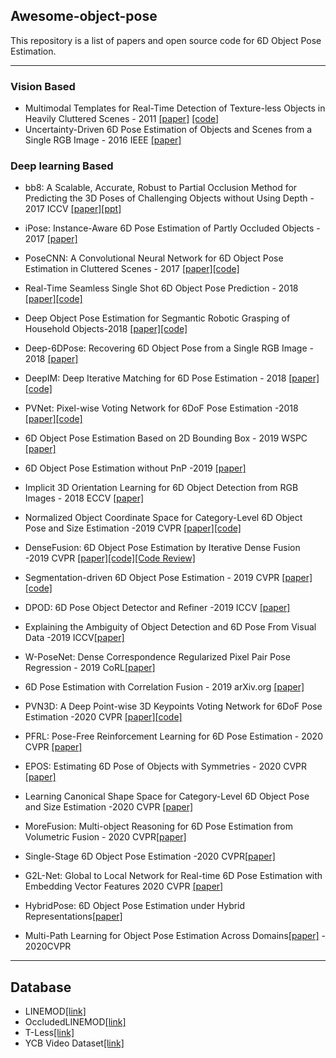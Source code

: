 ## Awesome-object-pose

This repository is a list of papers and open source code for 6D Object Pose Estimation.

---
### Vision Based

  - Multimodal Templates for Real-Time Detection of Texture-less Objects in Heavily Cluttered Scenes - 2011 [[paper]](http://campar.in.tum.de/pub/hinterstoisser2011linemod/hinterstoisser2011linemod.pdf) [[code]](http://campar.in.tum.de/pub/hinterstoisser2011linemod/hinterstoisser2011linemod.pdf)
  - Uncertainty-Driven 6D Pose Estimation of Objects and Scenes from a Single RGB Image - 2016 IEEE [[paper]](http://wwwpub.zih.tu-dresden.de/~cvweb/publications/papers/2016/rgbpose.pdf)
### Deep learning Based

  - bb8: A Scalable, Accurate, Robust to Partial Occlusion Method for Predicting the 3D Poses of Challenging Objects without Using Depth - 2017 ICCV [[paper]](https://arxiv.org/abs/1703.10896)[[ppt]](https://github.com/MyungHaSong/Awesome-object-pose-estimation/blob/master/bb8.pdf)
 - iPose: Instance-Aware 6D Pose Estimation of Partly Occluded Objects - 2017 [[paper]](https://arxiv.org/abs/1712.01924)
 
  - PoseCNN: A Convolutional Neural Network for 6D Object Pose Estimation in Cluttered Scenes - 2017 [[paper]](https://arxiv.org/abs/1711.00199)[[code]](https://github.com/yuxng/PoseCNN)
   
  - Real-Time Seamless Single Shot 6D Object Pose Prediction - 2018 [[paper]](https://arxiv.org/abs/1711.08848)[[code]](https://github.com/Microsoft/singleshotpose)
  
  - Deep Object Pose Estimation for Segmantic Robotic Grasping of Household Objects-2018 [[paper]](https://arxiv.org/abs/1809.10790)[[code]](https://github.com/NVlabs/Deep_Object_Pose)

  - Deep-6DPose: Recovering 6D Object Pose from a Single RGB Image - 2018 [[paper]](https://arxiv.org/abs/1802.10367)
  - DeepIM: Deep Iterative Matching for 6D Pose Estimation - 2018  [[paper]](https://arxiv.org/abs/1804.00175)[[code]](https://github.com/liyi14/mx-DeepIM)
  - PVNet: Pixel-wise Voting Network for 6DoF Pose Estimation -2018 [[paper]](https://arxiv.org/pdf/1812.11788.pdf)[[code]](https://github.com/zju3dv/pvnet)

  - 6D Object Pose Estimation Based on 2D Bounding Box - 2019 WSPC [[paper]](https://arxiv.org/abs/1901.09366)
  
  - 6D Object Pose Estimation without PnP -2019 [[paper]](https://arxiv.org/abs/1902.01728)
  
  - Implicit 3D Orientation Learning for 6D Object Detection from RGB Images - 2018 ECCV [[paper]](https://arxiv.org/abs/1902.01275)
  
  - Normalized Object Coordinate Space for Category-Level 6D Object Pose and Size Estimation -2019 CVPR [[paper]](https://arxiv.org/abs/1901.02970)[[code]](https://github.com/hughw19/NOCS_CVPR2019)


  
  - DenseFusion: 6D Object Pose Estimation by Iterative Dense Fusion -2019 CVPR [[paper]](https://arxiv.org/abs/1901.04780)[[code]](https://github.com/j96w/DenseFusion)[[Code Review]](https://github.com/MyungHaSong/DenseFusion-Code-Review)
 
  - Segmentation-driven 6D Object Pose Estimation - 2019 CVPR [[paper]](https://arxiv.org/pdf/1812.02541.pdf)[[code]](https://github.com/cvlab-epfl/segmentation-driven-pose)

  - DPOD: 6D Pose Object Detector and Refiner -2019 ICCV [[paper]](https://arxiv.org/pdf/1902.11020.pdf)
  
  - Explaining the Ambiguity of Object Detection and 6D Pose From Visual Data -2019 ICCV[[paper]](https://arxiv.org/abs/1812.00287)
  
  - W-PoseNet: Dense Correspondence Regularized Pixel Pair Pose Regression - 2019 CoRL[[paper]](https://arxiv.org/pdf/1912.11888.pdf)
  
  - 6D Pose Estimation with Correlation Fusion - 2019 arXiv.org [[paper]](https://arxiv.org/abs/1909.12936)
  
  - PVN3D: A Deep Point-wise 3D Keypoints Voting Network for 6DoF Pose Estimation -2020 CVPR [[paper]](https://arxiv.org/abs/1911.04231)[[code]](https://github.com/ethnhe/PVN3D)
  - PFRL: Pose-Free Reinforcement Learning for 6D Pose Estimation - 2020 CVPR [[paper]](https://openaccess.thecvf.com/content_CVPR_2020/papers/Shao_PFRL_Pose-Free_Reinforcement_Learning_for_6D_Pose_Estimation_CVPR_2020_paper.pdf)
  - EPOS: Estimating 6D Pose of Objects with Symmetries - 2020 CVPR [[paper]](https://openaccess.thecvf.com/content_CVPR_2020/papers/Hodan_EPOS_Estimating_6D_Pose_of_Objects_With_Symmetries_CVPR_2020_paper.pdf)
  - Learning Canonical Shape Space for Category-Level 6D Object Pose and Size Estimation -2020 CVPR [[paper]](https://openaccess.thecvf.com/content_CVPR_2020/papers/Chen_Learning_Canonical_Shape_Space_for_Category-Level_6D_Object_Pose_and_CVPR_2020_paper.pdf)
  - MoreFusion: Multi-object Reasoning for 6D Pose Estimation from Volumetric Fusion - 2020 CVPR[[paper]](https://openaccess.thecvf.com/content_CVPR_2020/papers/Wada_MoreFusion_Multi-object_Reasoning_for_6D_Pose_Estimation_from_Volumetric_Fusion_CVPR_2020_paper.pdf)
  - Single-Stage 6D Object Pose Estimation -2020 CVPR[[paper]](https://openaccess.thecvf.com/content_CVPR_2020/papers/Hu_Single-Stage_6D_Object_Pose_Estimation_CVPR_2020_paper.pdf)
  - G2L-Net: Global to Local Network for Real-time 6D Pose Estimation with Embedding Vector Features 2020 CVPR [[paper]](https://openaccess.thecvf.com/content_CVPR_2020/papers/Chen_G2L-Net_Global_to_Local_Network_for_Real-Time_6D_Pose_Estimation_CVPR_2020_paper.pdf)
  - HybridPose: 6D Object Pose Estimation under Hybrid Representations[[paper]](https://openaccess.thecvf.com/content_CVPR_2020/papers/Song_HybridPose_6D_Object_Pose_Estimation_Under_Hybrid_Representations_CVPR_2020_paper.pdf)
  - Multi-Path Learning for Object Pose Estimation Across Domains[[paper]](https://openaccess.thecvf.com/content_CVPR_2020/html/Sundermeyer_Multi-Path_Learning_for_Object_Pose_Estimation_Across_Domains_CVPR_2020_paper.html) - 2020CVPR

  
  
---
## Database

- LINEMOD[[link]](http://campar.in.tum.de/Main/StefanHinterstoisser)
- OccludedLINEMOD[[link]](https://hci.iwr.uni-heidelberg.de/vislearn/iccv2015-occlusion-challenge/)
- T-Less[[link]](http://cmp.felk.cvut.cz/t-less/)
- YCB Video Dataset[[link]](http://www.ycbbenchmarks.com/)
